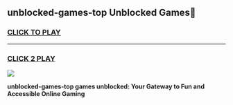 
## unblocked-games-top Unblocked Games👋
<h3>
<a href="https://news.freeplayer.one?title=unblocked-games-top&ref=16F">CLICK TO PLAY</a></h3>
<hr>

<h3>
<a href="https://news.freeplayer.one?title=unblocked-games-top&ref=16F">CLICK 2 PLAY</a>
  
</h3>

<a href="https://news.freeplayer.one?title=unblocked-games-top&ref=16F/"><img src="https://clearcache.store/games.png"></a>


**unblocked-games-top games unblocked: Your Gateway to Fun and Accessible Online Gaming**

